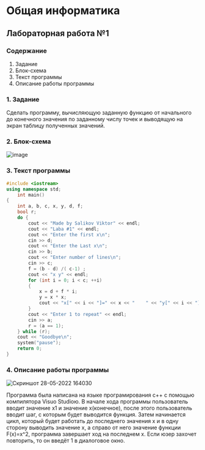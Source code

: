 # Общая информатика

## Лабораторная работа №1

### Содержание

1. Задание
2. Блок-схема
3. Текст программы
4. Описание работы программы

### 1. Задание

Сделать программу, вычисляющую заданную функцию от начального до конечного значения по заданному числу точек и выводящую на экран таблицу полученных значений.

### 2. Блок-схема

![image](https://user-images.githubusercontent.com/100399698/169468572-cb8cc4f1-2798-4904-ba9b-263bc4e0e1b1.png)


### 3. Текст программы
```c++
#include <iostream>
using namespace std;
    int main()
{
    int a, b, c, x, y, d, f;
    bool r;
    do {
        cout << "Made by Salikov Viktor" << endl;
        cout << "Laba #1" << endl;
        cout << "Enter the first x\n";
        cin >> d;
        cout << "Enter the Last x\n";
        cin >> b;
        cout << "Enter number of lines\n";
        cin >> c;
        f = (b - d) /( c-1) ;
        cout << "x y" << endl;
        for (int i = 0; i < c; ++i)
        {
            x = d + f * i;
            y = x * x;
            cout << "x[" << i << "]=" << x << "    " << "y[" << i << "]=" << y << endl;
        }
        cout << "Enter 1 to repeat" << endl;
        cin >> a;
        r = (a == 1);
    } while (r);
    cout << "Goodbye\n";
    system("pause");
    return 0;
} 
```

### 4. Описание работы программы
![Скриншот 28-05-2022 164030](https://user-images.githubusercontent.com/100399698/170825933-77638328-d4ae-4d96-a23f-4fb2b6c83a4b.jpg)

Программа была написана на языке програмирования c++ с помощью компилятора Visuo Studioю. В начале хода программы пользователь вводит значение х1 и значение х(конечное), после этого пользователь вводит шаг, с которым будет выводится функция. Затем начинается цикл, который будет работать до последнего значения х и в одну сторону выводить значение х, а справо от него значение функции F(x)=x^2, программа завершает ход на последнем х. Если юзер захочет повторить, то он введёт 1 в диалоговое окно.

